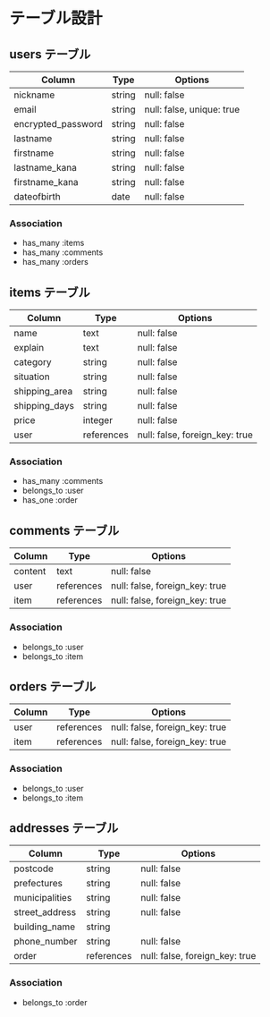 # テーブル設計

## users テーブル

| Column             | Type   | Options     |
| ------------------ | ------ | ----------- |
| nickname           | string | null: false |
| email              | string | null: false, unique: true |
| encrypted_password | string | null: false |
| lastname           | string | null: false |
| firstname          | string | null: false |
| lastname_kana      | string | null: false |
| firstname_kana     | string | null: false |
| dateofbirth        | date   | null: false |

### Association

- has_many :items
- has_many :comments
- has_many :orders

## items テーブル

| Column             | Type       | Options     |
| ------------------ | ---------- | ----------- |
| name               | text       | null: false |
| explain            | text       | null: false |
| category           | string     | null: false |
| situation          | string     | null: false |
| shipping_area      | string     | null: false |
| shipping_days      | string     | null: false |
| price              | integer    | null: false |
| user               | references | null: false, foreign_key: true |

### Association

- has_many :comments
- belongs_to :user
- has_one :order

## comments テーブル

| Column             | Type       | Options     |
| ------------------ | ---------- | ----------- |
| content            | text       | null: false |
| user               | references | null: false, foreign_key: true |
| item               | references | null: false, foreign_key: true |

### Association

- belongs_to :user
- belongs_to :item

## orders テーブル

| Column             | Type       | Options     |
| ------------------ | ---------- | ----------- |
| user               | references | null: false, foreign_key: true |
| item               | references | null: false, foreign_key: true |

### Association

- belongs_to :user
- belongs_to :item

## addresses テーブル

| Column             | Type   | Options     |
| ------------------ | ------ | ----------- |
| postcode           | string | null: false |
| prefectures        | string | null: false |
| municipalities     | string | null: false |
| street_address     | string | null: false |
| building_name      | string |             |
| phone_number       | string | null: false |
| order              | references | null: false, foreign_key: true |

### Association

- belongs_to :order